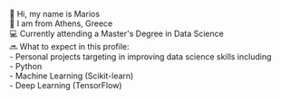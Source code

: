 👋 Hi, my name is Marios <br />
📌 I am from Athens, Greece <br />
💻 Currently attending a Master's Degree in Data Science <br />
🔜 What to expect in this profile:  <br />
    - Personal projects targeting in improving data science skills including <br />
    - Python <br />
    - Machine Learning (Scikit-learn) <br />
    - Deep Learning (TensorFlow) <br />
   

